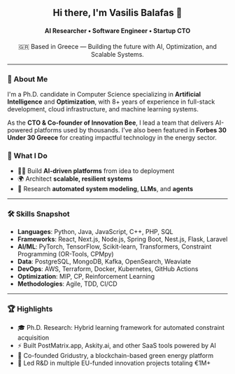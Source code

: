 
<h2 align="center">Hi there, I'm Vasilis Balafas 👋</h2>
<h4 align="center">AI Researcher • Software Engineer • Startup CTO</h4>
<p align="center">
  🇬🇷 Based in Greece &mdash; Building the future with AI, Optimization, and Scalable Systems.
</p>

---

### 🚀 About Me

I'm a Ph.D. candidate in Computer Science specializing in **Artificial Intelligence** and **Optimization**, with 8+ years of experience in full-stack development, cloud infrastructure, and machine learning systems.

As the **CTO & Co-founder of Innovation Bee**, I lead a team that delivers AI-powered platforms used by thousands. I’ve also been featured in **Forbes 30 Under 30 Greece** for creating impactful technology in the energy sector.

### 🧠 What I Do

- 🧑‍💻 Build **AI-driven platforms** from idea to deployment
- 🌍 Architect **scalable, resilient systems**
- 🧪 Research **automated system modeling**, **LLMs**, and **agents**

---

### 🛠️ Skills Snapshot

- **Languages**: Python, Java, JavaScript, C++, PHP, SQL
- **Frameworks**: React, Next.js, Node.js, Spring Boot, Nest.js, Flask, Laravel
- **AI/ML**: PyTorch, TensorFlow, Scikit-learn, Transformers, Constraint Programming (OR-Tools, CPMpy)
- **Data**: PostgreSQL, MongoDB, Kafka, OpenSearch, Weaviate
- **DevOps**: AWS, Terraform, Docker, Kubernetes, GitHub Actions
- **Optimization**: MIP, CP, Reinforcement Learning
- **Methodologies**: Agile, TDD, CI/CD

---

### 🏆 Highlights

- 🎓 Ph.D. Research: Hybrid learning framework for automated constraint acquisition
- ⚡ Built PostMatrix.app, Askity.ai, and other SaaS tools powered by AI
- 🌱 Co-founded Gridustry, a blockchain-based green energy platform
- 🧠 Led R&D in multiple EU-funded innovation projects totaling €1M+
